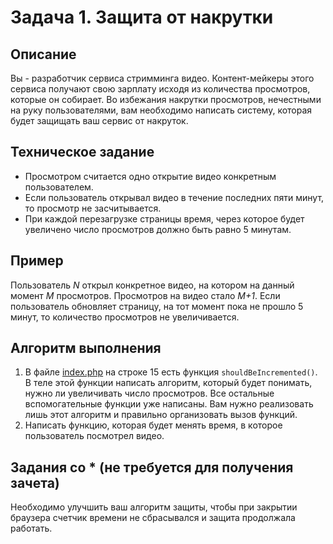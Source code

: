 # Задача 1. Защита от накрутки

## Описание
Вы - разработчик сервиса стримминга видео.
Контент-мейкеры этого сервиса получают свою зарплату исходя из количества просмотров, которые он собирает. 
Во избежания накрутки просмотров, нечестными на руку пользователями, вам необходимо написать систему, 
которая будет защищать ваш сервис от накруток. 

## Техническое задание
* Просмотром считается одно открытие видео конкретным пользователем.
* Если пользователь открывал видео в течение последних пяти минут, то просмотр не засчитывается.
* При каждой перезагрузке страницы время, через которое будет увеличено число просмотров должно быть равно 5 минутам.

## Пример
Пользователь *N* открыл конкретное видео, на котором на данный момент *M* просмотров.
Просмотров на видео стало *M+1*. Если пользователь обновляет страницу, на тот момент пока не прошло 5 минут,
то количество просмотров не увеличивается.

## Алгоритм выполнения
1. В файле [index.php](./index.php) на строке 15 есть функция `shouldBeIncremented()`. 
В теле этой функции написать алгоритм, который будет понимать, нужно ли увеличивать число просмотров. 
Все остальные вспомогательные функции уже написаны. Вам нужно реализовать лишь этот алгоритм и
правильно организовать вызов функций. 
2. Написать функцию, которая будет менять время, в которое пользователь посмотрел видео.

## Задания со * (не требуется для получения зачета)
Необходимо улучшить ваш алгоритм защиты, чтобы при закрытии браузера счетчик времени не сбрасывался и
защита продолжала работать. 
